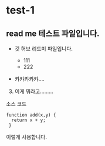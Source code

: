 # test-1

## read me 테스트 파일입니다.

- 깃 허브 리드미 파일입니다.
  - 111
  - 222

- 캬캬캬캬캬....

3. 이게 뭐라고.........

소스 코드
```
function add(x,y) { 
  return x + y; 
 }
```
이렇게 사용합니다.
